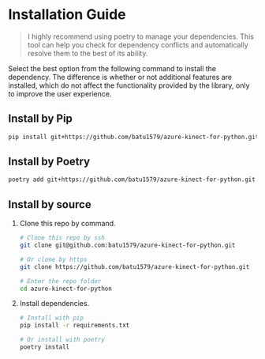# Installation Guide

> I highly recommend using poetry to manage your dependencies. This tool can help you check for dependency conflicts and automatically resolve them to the best of its ability.

Select the best option from the following command to install the dependency. The difference is whether or not additional features are installed, which do not affect the functionality provided by the library, only to improve the user experience.

## Install by Pip

```bash
pip install git+https://github.com/batu1579/azure-kinect-for-python.git
```

## Install by Poetry

```bash
poetry add git+https://github.com/batu1579/azure-kinect-for-python.git
```

## Install by source

1. Clone this repo by command.

    ```bash
    # Clone this repo by ssh
    git clone git@github.com:batu1579/azure-kinect-for-python.git

    # Or clone by https
    git clone https://github.com/batu1579/azure-kinect-for-python.git

    # Enter the repo folder
    cd azure-kinect-for-python
    ```

2. Install dependencies.

    ```bash
    # Install with pip
    pip install -r requirements.txt

    # Or install with poetry
    poetry install
    ```
